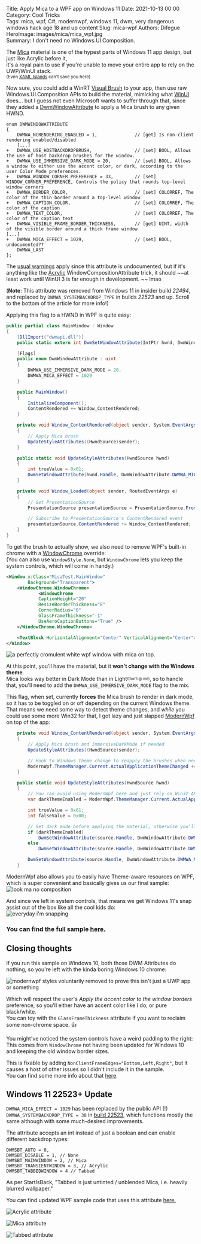 Title: Apply Mica to a WPF app on Windows 11
Date: 2021-10-13 00:00  
Category: Cool Tricks  
Tags: mica, wpf, C#, modernwpf, windows 11, dwm, very dangerous windows hack age 18 and up content
Slug: mica-wpf
Authors: Difegue  
HeroImage: images/mica/mica_wpf.jpg  
Summary: I don't need no Windows.UI.Composition.

The [Mica](https://docs.microsoft.com/en-us/windows/apps/design/style/mica) material is one of the hypest parts of Windows 11 app design, but just like Acrylic before it,  
it's a royal pain to use if you're unable to move your entire app to rely on the UWP/WinUI stack.    
<sup>(Even [XAML Islands](https://github.com/microsoft/microsoft-ui-xaml/issues/5319) can't save you here)</sup>  

Now sure, you could add a WinRT [Visual Brush](https://github.com/microsoft/Windows.UI.Composition-Win32-Samples) to your app, then use raw Windows.UI.Composition APIs to build the material, mimicking what [WinUI](https://github.com/microsoft/microsoft-ui-xaml/blob/main/dev/Materials/Backdrop/MicaController.cpp) does... but I guess not even Microsoft wants to suffer through that, since they added a [DwmWindowAttribute](https://docs.microsoft.com/en-us/windows/win32/api/dwmapi/nf-dwmapi-dwmsetwindowattribute) to apply a Mica brush to any given HWND.  

```
enum DWMWINDOWATTRIBUTE
{
    DWMWA_NCRENDERING_ENABLED = 1,              // [get] Is non-client rendering enabled/disabled
    [...]
+   DWMWA_USE_HOSTBACKDROPBRUSH,                // [set] BOOL, Allows the use of host backdrop brushes for the window.
+   DWMWA_USE_IMMERSIVE_DARK_MODE = 20,         // [set] BOOL, Allows a window to either use the accent color, or dark, according to the user Color Mode preferences.
+   DWMWA_WINDOW_CORNER_PREFERENCE = 33,        // [set] WINDOW_CORNER_PREFERENCE, Controls the policy that rounds top-level window corners
+   DWMWA_BORDER_COLOR,                         // [set] COLORREF, The color of the thin border around a top-level window
+   DWMWA_CAPTION_COLOR,                        // [set] COLORREF, The color of the caption
+   DWMWA_TEXT_COLOR,                           // [set] COLORREF, The color of the caption text
+   DWMWA_VISIBLE_FRAME_BORDER_THICKNESS,       // [get] UINT, width of the visible border around a thick frame window
[...]
+   DWMWA_MICA_EFFECT = 1029,                   // [set] BOOL, undocumented??
    DWMWA_LAST
};
```

The [usual warnings](https://devblogs.microsoft.com/oldnewthing/?p=41373) apply since this attribute is undocumented, but if it's anything like the [Acrylic](https://withinrafael.com/2018/02/02/adding-acrylic-blur-to-your-windows-10-apps-redstone-4-desktop-apps/) WindowCompositionAttribute trick, it should ~~at least work until WinUI 3 is far enough in development. ~~ lmao 

(**Note**: This attribute was removed from Windows 11 in insider build _22494_, and replaced by `DWMWA_SYSTEMBACKDROP_TYPE` in builds _22523_ and up. Scroll to the bottom of the article for more info!)

Applying this flag to a HWND in WPF is quite easy:  

```C#
public partial class MainWindow : Window
{
    [DllImport("dwmapi.dll")]
    public static extern int DwmSetWindowAttribute(IntPtr hwnd, DwmWindowAttribute dwAttribute, ref int pvAttribute, int cbAttribute);

    [Flags]
    public enum DwmWindowAttribute : uint
    {
        DWMWA_USE_IMMERSIVE_DARK_MODE = 20,
        DWMWA_MICA_EFFECT = 1029
    }

    public MainWindow()
    {
        InitializeComponent();
        ContentRendered += Window_ContentRendered;
    }

    private void Window_ContentRendered(object sender, System.EventArgs e)
    {
        // Apply Mica brush
        UpdateStyleAttributes((HwndSource)sender);
    }

    public static void UpdateStyleAttributes(HwndSource hwnd)
    {
        int trueValue = 0x01;
        DwmSetWindowAttribute(hwnd.Handle, DwmWindowAttribute.DWMWA_MICA_EFFECT, ref trueValue, Marshal.SizeOf(typeof(int)));
    }

    private void Window_Loaded(object sender, RoutedEventArgs e)
    {
        // Get PresentationSource
        PresentationSource presentationSource = PresentationSource.FromVisual((Visual)sender);

        // Subscribe to PresentationSource's ContentRendered event
        presentationSource.ContentRendered += Window_ContentRendered;
    }
}

```

To get the brush to actually show, we also need to remove WPF's built-in chrome with a [WindowChrome](https://docs.microsoft.com/en-us/dotnet/api/system.windows.shell.windowchrome) override:  
(You can also use `WindowStyle.None`, but `WindowChrome` lets you keep the system controls, which will come in handy.)  
```XML
<Window x:Class="MicaTest.MainWindow"
        Background="Transparent">
    <WindowChrome.WindowChrome>
            <WindowChrome
            CaptionHeight="20"
            ResizeBorderThickness="8"
            CornerRadius="0"
            GlassFrameThickness="-1"
            UseAeroCaptionButtons="True" />
    </WindowChrome.WindowChrome>

    <TextBlock HorizontalAlignment="Center" VerticalAlignment="Center">Hello from Mica on WPF!</TextBlock>
</Window>
```

![a perfectly cromulent white wpf window with mica on top.]({static}/images/mica/mica_wpf_white.png)  

At this point, you'll have the material, but it **won't change with the Windows theme**.  
Mica looks way better in Dark Mode than in Light<sup><sub>(Don't @ me)</sub></sup>, so to handle that, you'll need to add the `DWMWA_USE_IMMERSIVE_DARK_MODE` flag to the mix.  

This flag, when set, currently **forces** the Mica brush to render in dark mode, so it has to be toggled on or off depending on the current Windows theme.  
That means we need some way to detect theme changes, and _while_ you could use some more Win32 for that, I got lazy and just slapped [ModernWpf](https://github.com/Kinnara/ModernWpf) on top of the app:  

```C#
    private void Window_ContentRendered(object sender, System.EventArgs e)
    {
        // Apply Mica brush and ImmersiveDarkMode if needed
        UpdateStyleAttributes((HwndSource)sender);

        // Hook to Windows theme change to reapply the brushes when needed
        ModernWpf.ThemeManager.Current.ActualApplicationThemeChanged += (s, ev) => UpdateStyleAttributes((HwndSource)sender);
    }

    public static void UpdateStyleAttributes(HwndSource hwnd)
    {
        // You can avoid using ModernWpf here and just rely on Win32 APIs or registry parsing if you want to.
        var darkThemeEnabled = ModernWpf.ThemeManager.Current.ActualApplicationTheme == ModernWpf.ApplicationTheme.Dark;

        int trueValue = 0x01;
        int falseValue = 0x00;

        // Set dark mode before applying the material, otherwise you'll get an ugly flash when displaying the window.
        if (darkThemeEnabled)
            DwmSetWindowAttribute(source.Handle, DwmWindowAttribute.DWMWA_USE_IMMERSIVE_DARK_MODE, ref trueValue, Marshal.SizeOf(typeof(int)));
        else
            DwmSetWindowAttribute(source.Handle, DwmWindowAttribute.DWMWA_USE_IMMERSIVE_DARK_MODE, ref falseValue, Marshal.SizeOf(typeof(int)));

        DwmSetWindowAttribute(source.Handle, DwmWindowAttribute.DWMWA_MICA_EFFECT, ref trueValue, Marshal.SizeOf(typeof(int)));
    }

```  

ModernWpf also allows you to easily have Theme-aware resources on WPF, which is super convenient and basically gives us our final sample:  
![look ma no composition]({static}/images/mica/mica_wpf.jpg)  

And since we left in system controls, that means we get Windows 11's snap assist out of the box like all the cool kids do:  
![everyday i'm snapping]({static}/images/mica/mica_wpf_snap.png)  

### You can find the full sample [here.](https://github.com/Difegue/Mica-WPF-Sample)  


## Closing thoughts

If you run this sample on Windows 10, both those DWM Attributes do nothing, so you're left with the kinda boring Windows 10 chrome:  

![modernwpf styles voluntarily removed to prove this isn't just a UWP app or something]({static}/images/mica/mica_win10.jpg)  

Which will respect the user's _Apply the accent color to the window borders_ preference, so you'll either have an accent color like I do, or pure black/white.  
You can toy with the `GlassFrameThickness` attribute if you want to reclaim some non-chrome space. 👍  

You might've noticed the system controls have a weird padding to the right: This comes from `WindowChrome` not having been updated for Windows 10 and keeping the old window border sizes.  

This is fixable by adding `NonClientFrameEdges="Bottom,Left,Right"`, but it causes a host of other issues so I didn't include it in the sample.  
You can find some more info about that [here](https://github.com/dotnet/wpf/issues/3887).

## Windows 11 22523+ Update

`DWMWA_MICA_EFFECT = 1029` has been replaced by the public API (!) `DWMWA_SYSTEMBACKDROP_TYPE = 38` in [build 22523](https://twitter.com/StartIsBack/status/1471262840313065474?s=20), which functions mostly the same although with some much-desired improvements.  

The attribute accepts an int instead of just a boolean and can enable different backdrop types:  

```
DWMSBT_AUTO = 0,
DWMSBT_DISABLE = 1, // None
DWMSBT_MAINWINDOW = 2, // Mica
DWMSBT_TRANSIENTWINDOW = 3, // Acrylic
DWMSBT_TABBEDWINDOW = 4 // Tabbed
```

As per StartIsBack, "Tabbed is just untinted / unblended Mica, i.e. heavily blurred wallpaper."  

You can find updated WPF sample code that uses this attribute [here.](https://github.com/dongle-the-gadget/SystemBackdropTypes)  

![Acrylic attribute](https://user-images.githubusercontent.com/29563098/146360322-5ee76a3e-49ac-4ef4-881b-e1a8e5dd959a.png)  

![Mica attribute](https://user-images.githubusercontent.com/29563098/146360362-8b7cb5f1-6053-4c13-a7b8-b2b910500f50.png)  

![Tabbed attribute](https://user-images.githubusercontent.com/29563098/146360394-4f6773f1-35b1-4136-9ad8-1e1a923afc0b.png)  



            